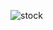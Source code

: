 ![stock](https://github.com/siddhkasera/Fire-Maze/assets/58352099/6c1d1cf9-2eaa-40bc-bd42-053dd596f29a)
